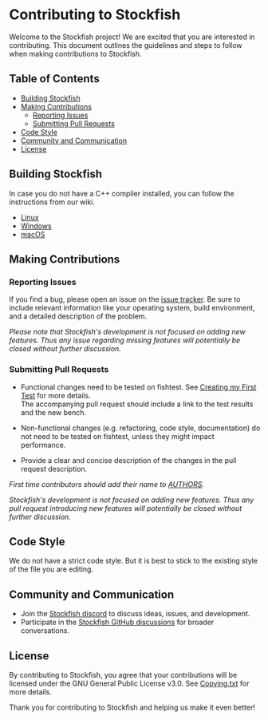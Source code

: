 # Contributing to Stockfish

Welcome to the Stockfish project! We are excited that you are interested in
contributing. This document outlines the guidelines and steps to follow when
making contributions to Stockfish.

## Table of Contents

- [Building Stockfish](#building-stockfish)
- [Making Contributions](#making-contributions)
  - [Reporting Issues](#reporting-issues)
  - [Submitting Pull Requests](#submitting-pull-requests)
- [Code Style](#code-style)
- [Community and Communication](#community-and-communication)
- [License](#license)

## Building Stockfish

In case you do not have a C++ compiler installed, you can follow the
instructions from our wiki.

- [Linux][linux-compiling-link]
- [Windows][windows-compiling-link]
- [macOS][macos-compiling-link]

## Making Contributions

### Reporting Issues

If you find a bug, please open an issue on the
[issue tracker][issue-tracker-link]. Be sure to include relevant information
like your operating system, build environment, and a detailed description of the
problem.

_Please note that Stockfish's development is not focused on adding new features.
Thus any issue regarding missing features will potentially be closed without
further discussion._

### Submitting Pull Requests

- Functional changes need to be tested on fishtest. See
  [Creating my First Test][creating-my-first-test] for more details.  
  The accompanying pull request should include a link to the test results and
  the new bench.

- Non-functional changes (e.g. refactoring, code style, documentation) do not
  need to be tested on fishtest, unless they might impact performance.

- Provide a clear and concise description of the changes in the pull request
  description.

_First time contributors should add their name to [AUTHORS](../AUTHORS)._

_Stockfish's development is not focused on adding new features. Thus any pull
request introducing new features will potentially be closed without further
discussion._

## Code Style

We do not have a strict code style. But it is best to stick to the existing
style of the file you are editing.

## Community and Communication

- Join the [Stockfish discord][discord-link] to discuss ideas, issues, and
  development.
- Participate in the [Stockfish GitHub discussions][discussions-link] for
  broader conversations.

## License

By contributing to Stockfish, you agree that your contributions will be licensed
under the GNU General Public License v3.0. See [Copying.txt][copying-link] for
more details.

Thank you for contributing to Stockfish and helping us make it even better!

[copying-link]: https://github.com/official-stockfish/Stockfish/blob/master/Copying.txt
[discord-link]: https://discord.gg/GWDRS3kU6R
[discussions-link]: https://github.com/official-stockfish/Stockfish/discussions/new
[creating-my-first-test]: https://github.com/glinscott/fishtest/wiki/Creating-my-first-test#create-your-test
[issue-tracker-link]: https://github.com/official-stockfish/Stockfish/issues
[linux-compiling-link]: https://github.com/official-stockfish/Stockfish/wiki/Compiling-from-source#linux
[windows-compiling-link]: https://github.com/official-stockfish/Stockfish/wiki/Compiling-from-source#windows
[macos-compiling-link]: https://github.com/official-stockfish/Stockfish/wiki/Compiling-from-source#macos
